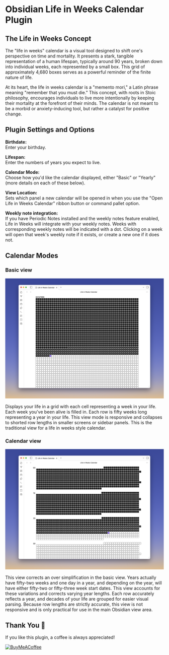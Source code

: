 # Obsidian Life in Weeks Calendar Plugin

## The Life in Weeks Concept

The "life in weeks" calendar is a visual tool designed to shift one's perspective on time and mortality. It presents a stark, tangible representation of a human lifespan, typically around 90 years, broken down into individual weeks, each represented by a small box. This grid of approximately 4,680 boxes serves as a powerful reminder of the finite nature of life.

At its heart, the life in weeks calendar is a "memento mori," a Latin phrase meaning "remember that you must die." This concept, with roots in Stoic philosophy, encourages individuals to live more intentionally by keeping their mortality at the forefront of their minds. The calendar is not meant to be a morbid or anxiety-inducing tool, but rather a catalyst for positive change.

## Plugin Settings and Options

**Birthdate:**  
Enter your birthday.

**Lifespan:**  
Enter the numbers of years you expect to live.

**Calendar Mode:**  
Choose how you'd like the calendar displayed, either "Basic" or "Yearly" (more details on each of these below).

**View Location:**  
Sets which panel a new calendar will be opened in when you use the "Open Life in Weeks Calendar" ribbon button or command pallet option.

**Weekly note integration:**  
If you have Periodic Notes installed and the weekly notes feature enabled, Life in Weeks will integrate with your weekly notes. Weeks with corresponding weekly notes will be indicated with a dot. Clicking on a week will open that week's weekly note if it exists, or create a new one if it does not.

## Calendar Modes

### Basic view

![Logo](./assets/life_in_weeks-basic.png)

Displays your life in a grid with each cell representing a week in your life. Each week you've been alive is filled in. Each row is fifty weeks long representing a year in your life. This view mode is responsive and collapses to shorted row lengths in smaller screens or sidebar panels. This is the traditional view for a life in weeks style calendar.

### Calendar view

![Logo](./assets/life_in_weeks-yearly.png)

This view corrects an over simplification in the basic view. Years actually have fifty-two weeks and one day in a year, and depending on the year, will have either fifty-two or fifty-three week start dates. This view accounts for these variations and corrects varying year lengths. Each row accurately reflects a year, and decades of your life are grouped for easier visual parsing. Because row lengths are strictly accurate, this view is not responsive and is only practical for use in the main Obsidian view area.

## Thank You 🙏

If you like this plugin, a coffee is always appreciated!

[<img src="https://cdn.buymeacoffee.com/buttons/v2/default-yellow.png" alt="BuyMeACoffee" width="100">](https://www.buymeacoffee.com/szuc)
